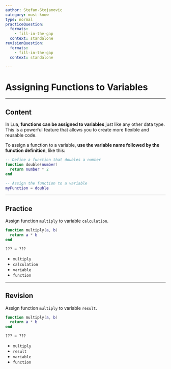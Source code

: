 ```yaml
---
author: Stefan-Stojanovic
category: must-know
type: normal
practiceQuestion:
  formats:
    - fill-in-the-gap
  context: standalone
revisionQuestion:
  formats:
    - fill-in-the-gap
  context: standalone

---
```


# Assigning Functions to Variables 

---
## Content

In Lua, **functions can be assigned to variables** just like any other data type. This is a powerful feature that allows you to create more flexible and reusable code.

To assign a function to a variable, **use the variable name followed by the function definition**, like this:
```lua
-- Define a function that doubles a number
function double(number)
  return number * 2
end

-- Assign the function to a variable
myFunction = double
```

---
## Practice

Assign function `multiply` to variable `calculation`.

```lua
function multiply(a, b)
  return a * b
end

??? = ???

```

- `multiply`
- `calculation`
- `variable`
- `function`


---
## Revision

Assign function `multiply` to variable `result`.

```lua
function multiply(a, b)
  return a * b
end

??? = ???

```

- `multiply`
- `result`
- `variable`
- `function`